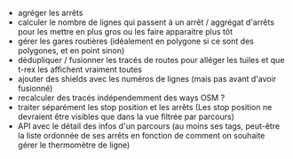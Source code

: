- agréger les arrêts
- calculer le nombre de lignes qui passent à un arrêt / aggrégat d'arrêts pour les mettre en plus gros ou les faire apparaitre plus tôt
- gérer les gares routières (idéalement en polygone si ce sont des polygones, et en point sinon)
- dédupliquer / fusionner les tracés de routes pour alléger les tuiles et que t-rex les affichent vraiment toutes
- ajouter des shields avec les numéros de lignes (mais pas avant d'avoir fusionné)
- recalculer des tracés indépendemment des ways OSM ?
- traiter séparément les stop position et les arrêts (Les stop position ne devraient être visibles que dans la vue filtrée par parcours)
- API avec le détail des infos d'un parcours (au moins ses tags, peut-être la liste ordonnée de ses arrêts en fonction de comment on souhaite gérer le thermomètre de ligne)
